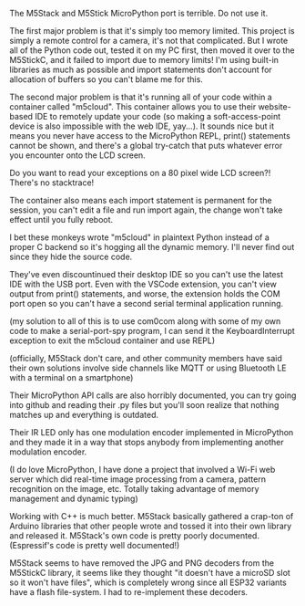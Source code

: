 The M5Stack and M5Stick MicroPython port is terrible. Do not use it.

The first major problem is that it's simply too memory limited. This project is simply a remote control for a camera, it's not that complicated. But I wrote all of the Python code out, tested it on my PC first, then moved it over to the M5StickC, and it failed to import due to memory limits! I'm using built-in libraries as much as possible and import statements don't account for allocation of buffers so you can't blame me for this.

The second major problem is that it's running all of your code within a container called "m5cloud". This container allows you to use their website-based IDE to remotely update your code (so making a soft-access-point device is also impossible with the web IDE, yay...). It sounds nice but it means you never have access to the MicroPython REPL, print() statements cannot be shown, and there's a global try-catch that puts whatever error you encounter onto the LCD screen.

Do you want to read your exceptions on a 80 pixel wide LCD screen?! There's no stacktrace!

The container also means each import statement is permanent for the session, you can't edit a file and run import again, the change won't take effect until you fully reboot.

I bet these monkeys wrote "m5cloud" in plaintext Python instead of a proper C backend so it's hogging all the dynamic memory. I'll never find out since they hide the source code.

They've even discountinued their desktop IDE so you can't use the latest IDE with the USB port. Even with the VSCode extension, you can't view output from print() statements, and worse, the extension holds the COM port open so you can't have a second serial terminal application running.

(my solution to all of this is to use com0com along with some of my own code to make a serial-port-spy program, I can send it the KeyboardInterrupt exception to exit the m5cloud container and use REPL)

(officially, M5Stack don't care, and other community members have said their own solutions involve side channels like MQTT or using Bluetooth LE with a terminal on a smartphone)

Their MicroPython API calls are also horribly documented, you can try going into github and reading their .py files but you'll soon realize that nothing matches up and everything is outdated.

Their IR LED only has one modulation encoder implemented in MicroPython and they made it in a way that stops anybody from implementing another modulation encoder.

(I do love MicroPython, I have done a project that involved a Wi-Fi web server which did real-time image processing from a camera, pattern recognition on the image, etc. Totally taking advantage of memory management and dynamic typing)

Working with C++ is much better. M5Stack basically gathered a crap-ton of Arduino libraries that other people wrote and tossed it into their own library and released it. M5Stack's own code is pretty poorly documented. (Espressif's code is pretty well documented!)

M5Stack seems to have removed the JPG and PNG decoders from the M5StickC library, it seems like they thought "it doesn't have a microSD slot so it won't have files", which is completely wrong since all ESP32 variants have a flash file-system. I had to re-implement these decoders.
